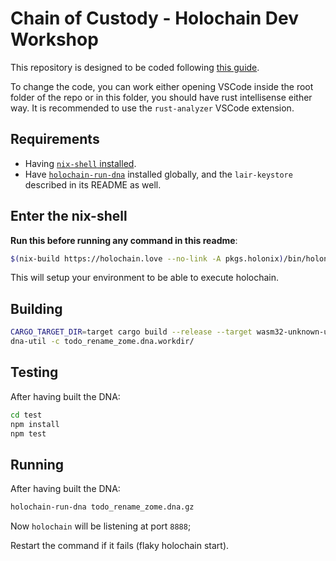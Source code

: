 # Chain of Custody - Holochain Dev Workshop

This repository is designed to be coded following [this guide](https://holochain-gym.github.io/workshops/workshop-1).

To change the code, you can work either opening VSCode inside the root folder of the repo or in this folder, you should have rust intellisense either way. It is recommended to use the `rust-analyzer` VSCode extension.

## Requirements

- Having [`nix-shell` installed](https://developer.holochain.org/docs/install/).
- Have [`holochain-run-dna`](https://www.npmjs.com/package/@holochain-open-dev/holochain-run-dna) installed globally, and the `lair-keystore` described in its README as well.

## Enter the nix-shell

**Run this before running any command in this readme**:

```bash
$(nix-build https://holochain.love --no-link -A pkgs.holonix)/bin/holonix
```

This will setup your environment to be able to execute holochain.

## Building

```bash
CARGO_TARGET_DIR=target cargo build --release --target wasm32-unknown-unknown
dna-util -c todo_rename_zome.dna.workdir/
```

## Testing

After having built the DNA:

```bash
cd test
npm install
npm test
```

## Running

After having built the DNA:

```bash
holochain-run-dna todo_rename_zome.dna.gz
```

Now `holochain` will be listening at port `8888`;

Restart the command if it fails (flaky holochain start).
